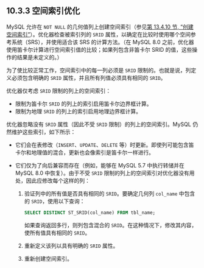 ## 10.3.3 空间索引优化

MySQL 允许在 `NOT NULL` 的几何值列上创建空间索引（参见[第 13.4.10 节, “创建空间索引”](#13.4.10-创建空间索引)）。优化器检查被索引列的 `SRID` 属性，以确定在比较时使用哪个空间参考系统（SRS），并使用适合该 SRS 的计算方法。（在 MySQL 8.0 之前，优化器使用笛卡尔计算进行空间索引值的比较；如果列包含非笛卡尔 SRID 的值，这些操作的结果是未定义的。）

为了使比较正常工作，空间索引中的每一列必须是 `SRID` 限制的。也就是说，列定义必须包含明确的 `SRID` 属性，并且所有列值必须具有相同的 `SRID`。

优化器仅考虑 `SRID` 限制的列上的空间索引：

- 限制为笛卡尔 `SRID` 的列上的索引启用笛卡尔边界框计算。
- 限制为地理 `SRID` 的列上的索引启用地理边界框计算。

优化器忽略没有 `SRID` 属性（因此不受 `SRID` 限制）的列上的空间索引。MySQL 仍然维护这些索引，如下所示：

- 它们会在表修改（`INSERT`、`UPDATE`、`DELETE` 等）时更新。即使列可能包含笛卡尔和地理值的混合，更新也会像索引是笛卡尔一样进行。
- 它们仅为了向后兼容而存在（例如，能够在 MySQL 5.7 中执行转储并在 MySQL 8.0 中恢复）。由于不受 `SRID` 限制的列上的空间索引对优化器没有用处，因此应修改每个这样的列：

  1. 验证列中的所有值是否具有相同的 `SRID`。要确定几何列 `col_name` 中包含的 `SRID`，使用以下查询：

     ```sql
     SELECT DISTINCT ST_SRID(col_name) FROM tbl_name;
     ```

     如果查询返回多行，则列包含混合的 `SRID`。在这种情况下，修改其内容，使所有值具有相同的 `SRID`。

  2. 重新定义该列以具有明确的 `SRID` 属性。

  3. 重新创建空间索引。